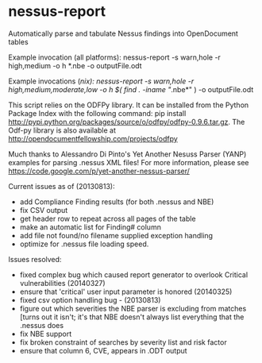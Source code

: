 nessus-report
=============

Automatically parse and tabulate Nessus findings into OpenDocument tables

Example invocation (all platforms):
nessus-report  -s warn,hole -r high,medium -o h  *.nbe -o outputFile.odt

Example invocations (*nix):
nessus-report  -s warn,hole -r high,medium,moderate,low -o h  $( find . -iname "*.nbe*" ) -o outputFile.odt

This script relies on the ODFPy library.  It can be installed from the Python Package Index with the following command:
pip install http://pypi.python.org/packages/source/o/odfpy/odfpy-0.9.6.tar.gz. The Odf-py library is also available at http://opendocumentfellowship.com/projects/odfpy

Much thanks to Alessandro Di Pinto's Yet Another Nesuss Parser (YANP) examples for parsing .nessus XML files!
For more information, please see https://code.google.com/p/yet-another-nessus-parser/

Current issues as of (20130813):

  - add Compliance Finding results (for both .nessus and NBE)
  - fix CSV output
  - get header row to repeat across all pages of the table
  - make an automatic list for Finding# column
  - add file not found/no filename supplied exception handling
  - optimize for .nessus file loading speed.

Issues resolved:
  - fixed complex bug which caused report generator to overlook Critical vulnerabilities (20140327)
  - ensure that 'critical' user input parameter is honored (20140325)
  - fixed csv option handling bug - (20130813)
  - figure out which severities the NBE parser is excluding from matches [turns out it isn't; it's that NBE doesn't always list everything that the .nessus does    
  - fix NBE support  
  - fix broken constraint of searches by severity list and risk factor
  - ensure that column 6, CVE, appears in .ODT output
